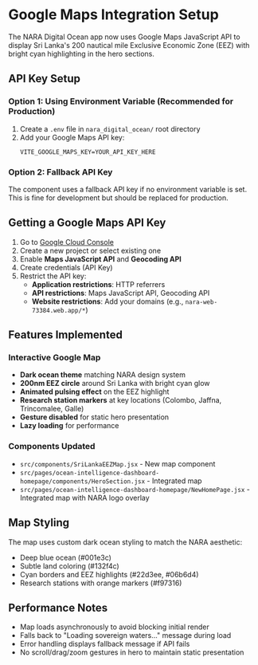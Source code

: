 # Google Maps Integration Setup

The NARA Digital Ocean app now uses Google Maps JavaScript API to display Sri Lanka's 200 nautical mile Exclusive Economic Zone (EEZ) with bright cyan highlighting in the hero sections.

## API Key Setup

### Option 1: Using Environment Variable (Recommended for Production)
1. Create a `.env` file in `nara_digital_ocean/` root directory
2. Add your Google Maps API key:
   ```
   VITE_GOOGLE_MAPS_KEY=YOUR_API_KEY_HERE
   ```

### Option 2: Fallback API Key
The component uses a fallback API key if no environment variable is set. This is fine for development but should be replaced for production.

## Getting a Google Maps API Key

1. Go to [Google Cloud Console](https://console.cloud.google.com/)
2. Create a new project or select existing one
3. Enable **Maps JavaScript API** and **Geocoding API**
4. Create credentials (API Key)
5. Restrict the API key:
   - **Application restrictions**: HTTP referrers
   - **API restrictions**: Maps JavaScript API, Geocoding API
   - **Website restrictions**: Add your domains (e.g., `nara-web-73384.web.app/*`)

## Features Implemented

### Interactive Google Map
- **Dark ocean theme** matching NARA design system
- **200nm EEZ circle** around Sri Lanka with bright cyan glow
- **Animated pulsing effect** on the EEZ highlight
- **Research station markers** at key locations (Colombo, Jaffna, Trincomalee, Galle)
- **Gesture disabled** for static hero presentation
- **Lazy loading** for performance

### Components Updated
- `src/components/SriLankaEEZMap.jsx` - New map component
- `src/pages/ocean-intelligence-dashboard-homepage/components/HeroSection.jsx` - Integrated map
- `src/pages/ocean-intelligence-dashboard-homepage/NewHomePage.jsx` - Integrated map with NARA logo overlay

## Map Styling

The map uses custom dark ocean styling to match the NARA aesthetic:
- Deep blue ocean (#001e3c)
- Subtle land coloring (#132f4c)
- Cyan borders and EEZ highlights (#22d3ee, #06b6d4)
- Research stations with orange markers (#f97316)

## Performance Notes

- Map loads asynchronously to avoid blocking initial render
- Falls back to "Loading sovereign waters..." message during load
- Error handling displays fallback message if API fails
- No scroll/drag/zoom gestures in hero to maintain static presentation

